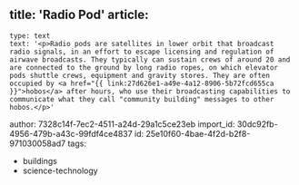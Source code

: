 title: 'Radio Pod'
article:
  -
    type: text
    text: '<p>Radio pods are satellites in lower orbit that broadcast radio signals, in an effort to escape licensing and regulation of airwave broadcasts. They typically can sustain crews of around 20 and are connected to the ground by long radio ropes, on which elevator pods shuttle crews, equipment and gravity stores. They are often occupied by <a href="{{ link:27d626e1-a49e-4a12-8906-5b72fcd655ca }}">hobos</a> after hours, who use their broadcasting capabilities to communicate what they call "community building" messages to other hobos.</p>'
author: 7328c14f-7ec2-4511-a24d-29a1c5ce23eb
import_id: 30dc92fb-4956-479b-a43c-99fdf4ce4837
id: 25e10f60-4bae-4f2d-b2f8-971030058ad7
tags:
  - buildings
  - science-technology
